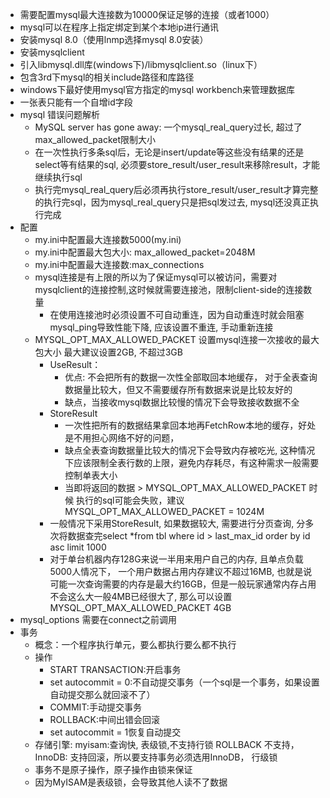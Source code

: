 * 需要配置mysql最大连接数为10000保证足够的连接（或者1000）
* mysql可以在程序上指定绑定到某个本地ip进行通讯
* 安装mysql 8.0（使用lnmp选择mysql 8.0安装）
* 安装mysqlclient
* 引入libmysql.dll库(windows下)/libmysqlclient.so（linux下）
* 包含3rd下mysql的相关include路径和库路径
* windows下最好使用mysql官方指定的mysql workbench来管理数据库
* 一张表只能有一个自增id字段
* mysql 错误问题解析
  * MySQL server has gone away: 一个mysql_real_query过长, 超过了max_allowed_packet限制大小
  * 在一次性执行多条sql后，无论是insert/update等这些没有结果的还是select等有结果的sql, 必须要store_result/user_result来移除result，才能继续执行sql
  * 执行完mysql_real_query后必须再执行store_result/user_result才算完整的执行完sql，因为mysql_real_query只是把sql发过去, mysql还没真正执行完成
* 配置
  * my.ini中配置最大连接数5000(my.ini)
  * my.ini中配置最大包大小: max_allowed_packet=2048M
  * my.ini中配置最大连接数:max_connections
  * mysql连接是有上限的所以为了保证mysql可以被访问，需要对mysqlclient的连接控制,这时候就需要连接池，限制client-side的连接数量
    * 在使用连接池时必须设置不可自动重连，因为自动重连时就会阻塞mysql_ping导致性能下降, 应该设置不重连, 手动重新连接
  * MYSQL_OPT_MAX_ALLOWED_PACKET 设置mysql连接一次接收的最大包大小 最大建议设置2GB, 不超过3GB
    * UseResult：
      * 优点: 不会把所有的数据一次性全部取回本地缓存， 对于全表查询数据量比较大，但又不需要缓存所有数据来说是比较友好的
      * 缺点，当接收mysql数据比较慢的情况下会导致接收数据不全
    * StoreResult
      * 一次性把所有的数据结果拿回本地再FetchRow本地的缓存，好处是不用担心网络不好的问题，
      * 缺点全表查询数据量比较大的情况下会导致内存被吃光, 这种情况下应该限制全表行数的上限，避免内存耗尽，有这种需求一般需要控制单表大小
      * 当即将返回的数据 >  MYSQL_OPT_MAX_ALLOWED_PACKET 时候 执行的sql可能会失败，建议 MYSQL_OPT_MAX_ALLOWED_PACKET = 1024M
    * 一般情况下采用StoreResult, 如果数据较大, 需要进行分页查询, 分多次将数据查完select *from tbl where id > last_max_id order by id asc limit 1000
    * 对于单台机器内存128G来说一半用来用户自己的内存, 且单点负载5000人情况下， 一个用户数据占用内存建议不超过16MB, 也就是说可能一次查询需要的内存是最大约16GB，但是一般玩家通常内存占用不会这么大一般4MB已经很大了, 那么可以设置MYSQL_OPT_MAX_ALLOWED_PACKET  4GB
* mysql_options 需要在connect之前调用
* 事务
  * 概念：一个程序执行单元，要么都执行要么都不执行
  * 操作
    * START TRANSACTION:开启事务
    * set autocommit = 0:不自动提交事务（一个sql是一个事务，如果设置自动提交那么就回滚不了）
    * COMMIT:手动提交事务
    * ROLLBACK:中间出错会回滚
    * set autocommit = 1恢复自动提交
  * 存储引擎: myisam:查询快, 表级锁,不支持行锁 ROLLBACK 不支持， InnoDB: 支持回滚，所以要支持事务必须选用InnoDB， 行级锁
  * 事务不是原子操作，原子操作由锁来保证
  * 因为MyISAM是表级锁，会导致其他人读不了数据

